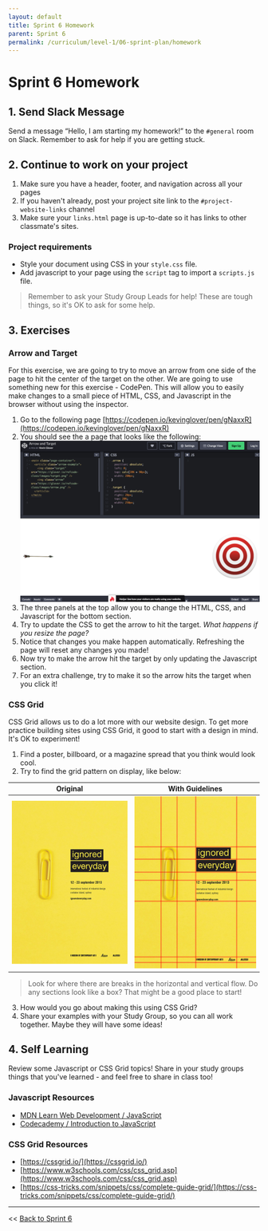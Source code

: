 ```yaml
---
layout: default
title: Sprint 6 Homework
parent: Sprint 6
permalink: /curriculum/level-1/06-sprint-plan/homework
---
```



# Sprint 6 Homework

## 1. Send Slack Message
Send a message “Hello, I am starting my homework!” to the `#general` room on Slack.  Remember to ask for help if you are getting stuck.

## 2. Continue to work on your project
1. Make sure you have a header, footer, and navigation across all your pages
2. If you haven't already, post your project site link to the `#project-website-links` channel
3. Make sure your `links.html` page is up-to-date so it has links to other classmate's sites.

### Project requirements
* Style your document using CSS in your `style.css` file.
* Add javascript to your page using the `script` tag to import a `scripts.js` file.

> Remember to ask your Study Group Leads for help! These are tough things, so it's OK to ask for some help.

## 3. Exercises
### Arrow and Target
For this exercise, we are going to try to move an arrow from one side of the page to hit the center of the target on the other.
We are going to use something new for this exercise - CodePen. This will allow you to easily make changes to a small piece of HTML, CSS, and Javascript in the browser without using the inspector.

1. Go to the following page [https://codepen.io/kevinglover/pen/gNaxxR](https://codepen.io/kevinglover/pen/gNaxxR)
2. You should see the a page that looks like the following: ![Arrow and Target Screenshot](./06-sprint-homework-1.png)
3. The three panels at the top allow you to change the HTML, CSS, and Javascript for the bottom section.
4. Try to update the CSS to get the arrow to hit the target. *What happens if you resize the page?*
5. Notice that changes you make happen automatically. Refreshing the page will reset any changes you made!
6. Now try to make the arrow hit the target by only updating the Javascript section.
7. For an extra challenge, try to make it so the arrow hits the target when you click it!

### CSS Grid
CSS Grid allows us to do a lot more with our website design. To get more practice building sites using CSS Grid, it good to start with a design in mind. It's OK to experiment!

1. Find a poster, billboard, or a magazine spread that you think would look cool.
2. Try to find the grid pattern on display, like below:

Original | With Guidelines
---------|----------------
![Original Yellow Poster](./06-sprint-homework-2.jpg) | ![Yellow Poster with Guidelines](./06-sprint-homework-3.jpg)

> Look for where there are breaks in the horizontal and vertical flow. Do any sections look like a box? That might be a good place to start!

3. How would you go about making this using CSS Grid?
4. Share your examples with your Study Group, so you can all work together. Maybe they will have some ideas!


## 4. Self Learning
Review some Javascript or CSS Grid topics! Share in your study groups things that you've learned - and feel free to share in class too!

### Javascript Resources
* [MDN Learn Web Development / JavaScript](https://developer.mozilla.org/en-US/docs/Learn/JavaScript)
* [Codecademy / Introduction to JavaScript](https://www.codecademy.com/learn/introduction-to-javascript)

### CSS Grid Resources
* [https://cssgrid.io/](https://cssgrid.io/)
* [https://www.w3schools.com/css/css_grid.asp](https://www.w3schools.com/css/css_grid.asp)
* [https://css-tricks.com/snippets/css/complete-guide-grid/](https://css-tricks.com/snippets/css/complete-guide-grid/)

---
<< [Back to Sprint 6](../06-sprint-plan)
